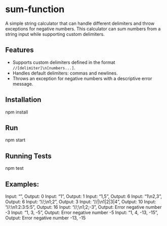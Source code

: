 # sum-function

A simple string calculator that can handle different delimiters and throw exceptions for negative numbers. This calculator can sum numbers from a string input while supporting custom delimiters.

## Features

- Supports custom delimiters defined in the format `//[delimiter]\n[numbers...]`.
- Handles default delimiters: commas and newlines.
- Throws an exception for negative numbers with a descriptive error message.

## Installation
 npm install

## Run
npm start

## Running Tests
npm test

## Examples:
 Input: “”, Output: 0
 Input: “1”, Output: 1
 Input: “1,5”, Output: 6
 Input: “1\n2,3”, Output: 6
 Input: “//;\n1;2”, Output: 3
 Input: “//|\n1|2|3|4”, Output: 10
 Input: “//:\n1:2:3:5:5”, Output: 16
 Input: “//;\n1;2;-3”, Output: Error negative number -3
 Input: “1, 3, -5”, Output: Error negative number -5
 Input: “1, 4, -13, -15”, Output: Error negative number -13, -15



